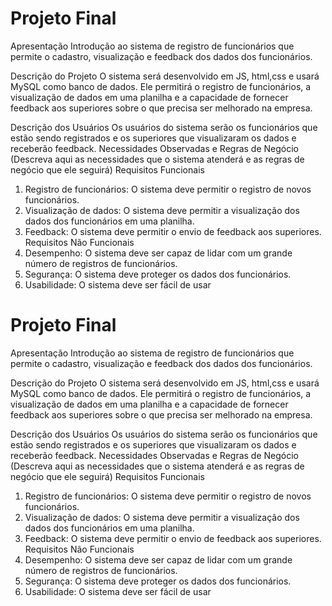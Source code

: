 # Projeto Final

Apresentação
Introdução ao sistema de registro de funcionários que permite o cadastro,
visualização e feedback dos dados dos funcionários.

Descrição do Projeto
O sistema será desenvolvido em JS, html,css  e usará MySQL como banco de dados. Ele
permitirá o registro de funcionários, a visualização de dados em uma planilha e a
capacidade de fornecer feedback aos superiores sobre o que precisa ser melhorado
na empresa.

Descrição dos Usuários
Os usuários do sistema serão os funcionários que estão sendo registrados e os
superiores que visualizaram os dados e receberão feedback.
Necessidades Observadas e Regras de
Negócio
(Descreva aqui as necessidades que o sistema atenderá e as regras de negócio que
ele seguirá)
Requisitos Funcionais

1. Registro de funcionários: O sistema deve permitir o registro de novos
funcionários.
2. Visualização de dados: O sistema deve permitir a visualização dos dados dos
funcionários em uma planilha.
3. Feedback: O sistema deve permitir o envio de feedback aos superiores.
Requisitos Não Funcionais
1. Desempenho: O sistema deve ser capaz de lidar com um grande número de
registros de funcionários.
2. Segurança: O sistema deve proteger os dados dos funcionários.
3. Usabilidade: O sistema deve ser fácil de usar

# Projeto Final

Apresentação
Introdução ao sistema de registro de funcionários que permite o cadastro,
visualização e feedback dos dados dos funcionários.

Descrição do Projeto
O sistema será desenvolvido em JS, html,css  e usará MySQL como banco de dados. Ele
permitirá o registro de funcionários, a visualização de dados em uma planilha e a
capacidade de fornecer feedback aos superiores sobre o que precisa ser melhorado
na empresa.

Descrição dos Usuários
Os usuários do sistema serão os funcionários que estão sendo registrados e os
superiores que visualizaram os dados e receberão feedback.
Necessidades Observadas e Regras de
Negócio
(Descreva aqui as necessidades que o sistema atenderá e as regras de negócio que
ele seguirá)
Requisitos Funcionais

1. Registro de funcionários: O sistema deve permitir o registro de novos
funcionários.
2. Visualização de dados: O sistema deve permitir a visualização dos dados dos
funcionários em uma planilha.
3. Feedback: O sistema deve permitir o envio de feedback aos superiores.
Requisitos Não Funcionais
1. Desempenho: O sistema deve ser capaz de lidar com um grande número de
registros de funcionários.
2. Segurança: O sistema deve proteger os dados dos funcionários.
3. Usabilidade: O sistema deve ser fácil de usar
